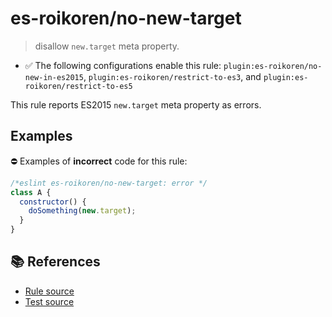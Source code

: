 # es-roikoren/no-new-target
> disallow `new.target` meta property.

- ✅ The following configurations enable this rule: `plugin:es-roikoren/no-new-in-es2015`, `plugin:es-roikoren/restrict-to-es3`, and `plugin:es-roikoren/restrict-to-es5`

This rule reports ES2015 `new.target` meta property as errors.

## Examples

⛔ Examples of **incorrect** code for this rule:

```js
/*eslint es-roikoren/no-new-target: error */
class A {
  constructor() {
    doSomething(new.target);
  }
}
```

## 📚 References

- [Rule source](https://github.com/roikoren755/eslint-plugin-es/blob/v2.0.3/src/rules/no-new-target.ts)
- [Test source](https://github.com/roikoren755/eslint-plugin-es/blob/v2.0.3/tests/src/rules/no-new-target.ts)
